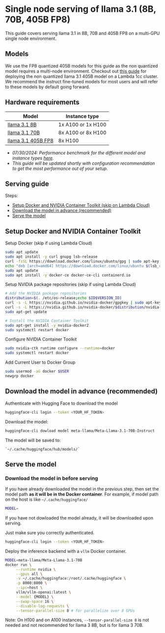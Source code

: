 # Single node serving of llama 3.1 (8B, 70B, 405B FP8)

This guide covers serving llama 3.1 in 8B, 70B and 405B FP8 on a multi-GPU single node environment. 

## Models

We use the FP8 quantized 405B models for this guide as the non quantized model requires a multi-node environment. Checkout out [this guide](https://docs.lambdalabs.com/1-click-clusters/serving-llama-3.1-405b-on-a-lambda-1-click-cluster) for deploying the non quantized llama 3.1 405B model on a Lambda 1cc cluster.  
We recommend the instruct fine-tuned models for most users and will refer to these models by default going forward.


## Hardware requirements
| Model              | Instance type       |
|--------------------|----------------|
| [llama 3.1 8B](https://huggingface.co/meta-llama/Meta-Llama-3.1-8B-Instruct)       | 1x A100 or 1x H100  |
| [llama 3.1 70B](https://huggingface.co/meta-llama/Meta-Llama-3.1-70B-Instruct)      | 8x A100 or 8x H100  |
| [llama 3.1 405B FP8](https://huggingface.co/meta-llama/Meta-Llama-3.1-405B-Instruct-FP8) | 8x H100             |

* *07/30/2024: Performance benchmark for the different model and instance types [here](https://github.com/LambdaLabsML/llama3-endpoint/tree/main/benchmark_logs).*  
* *This guide will be updated shortly with configuration recommendation to get the most performance out of your setup.*

## Serving guide

Steps:
* [Setup Docker and NVIDIA Container Toolkit (skip on Lambda Cloud)](#setup-docker-and-nvidia-container-toolkit)
* [Download the model in advance (recommended)](#download-the-model-in-advance-recommended)
* [Serve the model](#serve-the-model)

## Setup Docker and NVIDIA Container Toolkit

Setup Docker (skip if using Lambda Cloud)
```bash
sudo apt update
sudo apt install -y curl gnupg lsb-release
curl -fsSL https://download.docker.com/linux/ubuntu/gpg | sudo apt-key add -
echo "deb [arch=amd64] https://download.docker.com/linux/ubuntu $(lsb_release -cs) stable" | sudo tee /etc/apt/sources.list.d/docker.list > /dev/null
sudo apt update
sudo apt install -y docker-ce docker-ce-cli containerd.io
```

Setup NVIDIA package repositories (skip if using Lambda Cloud)
```bash
# Add the NVIDIA package repositories
distribution=$(. /etc/os-release;echo $ID$VERSION_ID)
curl -s -L https://nvidia.github.io/nvidia-docker/gpgkey | sudo apt-key add -
curl -s -L https://nvidia.github.io/nvidia-docker/$distribution/nvidia-docker.list | sudo tee /etc/apt/sources.list.d/nvidia-docker.list
sudo apt-get update

# Install the NVIDIA Container Toolkit
sudo apt-get install -y nvidia-docker2
sudo systemctl restart docker
```

Configure NVIDIA Container Toolkit
```bash
sudo nvidia-ctk runtime configure --runtime=docker
sudo systemctl restart docker
```

Add Current User to Docker Group
```bash
sudo usermod -aG docker $USER
newgrp docker
```

## Download the model in advance (recommended)

Authenticate with Hugging Face to download the model
```bash
huggingface-cli login --token <YOUR_HF_TOKEN>
```

Download the model:
```bash
huggingface-cli dowload model meta-llama/Meta-Llama-3.1-70B-Instruct
```

The model will be saved to:
```
`~/.cache/huggingface/hub/models/`
```

## Serve the model

### Download the model in before serving

If you have already downloaded the model in the previous step, then set the model path **as it will be in the Docker container**.
For example, if model path on the host is like `~/.cache/huggingface/`
```bash
MODEL=
```

If you have not dowloaded the model already, it will be downloaded upon serving.

Just make sure you correctly authenticated.
```bash
huggingface-cli login --token <YOUR_HF_TOKEN>
```

Deploy the inference backend with a `vllm` Docker container.
```bash
MODEL=meta-llama/Meta-Llama-3.1-70B
docker run \
     --runtime nvidia \
     --gpus all \
     -v ~/.cache/huggingface:/root/.cache/huggingface \
     -p 8000:8000 \
     --ipc=host \
     vllm/vllm-openai:latest \
     --model {MODEL} \
     --swap-space 16 \
     --disable-log-requests \
     --tensor-parallel-size 8 # for parallelize over 8 GPUs
```
Note: On H100 and on A100 instances, `--tensor-parallel-size 8` is not needed and not recommended for llama 3 8B, but is for llama 3 70B.
